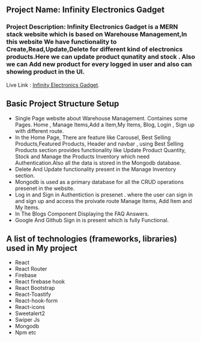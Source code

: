 ## Project Name: Infinity Electronics Gadget

### Project Description: Infinity Electronics Gadget is a MERN stack website which is based on Warehouse Management,In this website We have functionality to Create,Read,Update,Delete for different kind of electronics products.Here we can update product qunatity and stock . Also we can Add new product for every logged in user and also can showing product in the UI.

Live Link : [Infinity Electronics Gadget](https://infinity-electronics-gadget.web.app/).

## Basic Project Structure Setup

- Single Page website about Warehouse Management. Containes some Pages. Home , Manage Items,Add a Item,My Items, Blog, Login , Sign up with different route.
- In the Home Page, There are feature like Carousel, Best Selling Products,Featured Products, Header and navbar , using Best Selling Products section provides functionality like Update Product Quantity, Stock and Manage the Products Inventory which need Authentication.Also all the data is stored in the Mongodb database.
- Delete And Update functionality present in the Manage Inventory section.
- Mongodb is used as a primary database for all the CRUD operations presenet in the website.
- Log in and Sign in Authentiction is presenet . where the user can sign in and sign up and access the proivate route Manage Items, Add Item and My Items.
- In The Blogs Component Displaying the FAQ Answers.
- Google And Github Sign in is present which is fully Functional.

## A list of technologies (frameworks, libraries) used in My project

- React
- React Router
- Firebase
- React firebase hook
- React Bootstrap
- React-Toastify
- React-hook-form
- React-icons
- Sweetalert2
- Swiper Js
- Mongodb
- Npm etc

